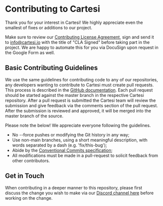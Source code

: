 # Contributing to Cartesi

Thank you for your interest in Cartesi! We highly appreciate even the smallest of fixes or additions to our project.

Make sure to review our [Contributing License Agreement](https://forms.gle/k3E9ZNkZY6Vy3mkK9),
sign and send it to info@cartesi.io with the title of "CLA Signed" before taking part in the project. We are happy to automate
this for you via DocuSign upon request in the Google Form as well.

## Basic Contributing Guidelines

We use the same guidelines for contributing code to any of our repositories, any developers wanting to contribute to Cartesi must create pull requests. This process is described in the [GitHub documentation](https://help.github.com/en/articles/creating-a-pull-request). Each pull request should be started against the master branch in the respective Cartesi repository. After a pull request is submitted the Cartesi team will review the submission and give feedback via the comments section of the pull request. After the submission is reviewed and approved, it will be merged into the master branch of the source.

Please note the below! We appreciate everyone following the guidelines.

-   No --force pushes or modifying the Git history in any way;
-   Use non-main branches, using a short meaningful description, with words separated by a dash (e.g. 'fix/this-bug');
-   Abide by the [Conventional Commits specification](https://www.conventionalcommits.org/en/v1.0.0/);
-   All modifications must be made in a pull-request to solicit feedback from other contributors.

## Get in Touch

When contributing in a deeper manner to this repository, please first discuss the change you wish to make via our
[Discord channel here](https://discord.gg/Pt2NrnS) before working on the change.
